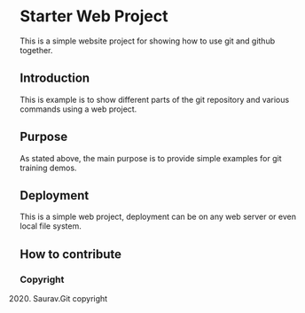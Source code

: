 # Starter Web Project

This is a simple website project for showing how to use git and github together.

## Introduction

This is example is to show different parts of the git repository and various commands using a web project.

## Purpose

As stated above, the main purpose is to provide simple examples for git training demos.

## Deployment

This is a simple web project, deployment can be on any web server or even local file system.

## How to contribute

### Copyright

2020. Saurav.Git copyright